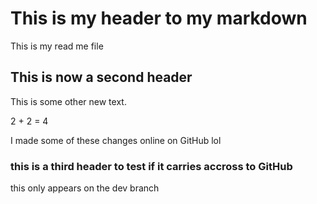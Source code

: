 # This is my header to my markdown

This is my read me file


## This is now a second header

This is some other new text.

2 + 2 = 4

I made some of these changes online on GitHub lol

### this is a third header to test if it carries accross to GitHub

this only appears on the dev branch
